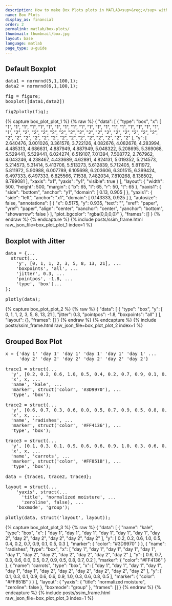 ```yaml
---
description: How to make Box Plots plots in MATLAB<sup>&reg;</sup> with Plotly.
name: Box Plots
display_as: financial
order: 2
permalink: matlab/box-plots/
thumbnail: thumbnail/box.jpg
layout: base
language: matlab
page_type: u-guide
---
```



## Default Boxplot


<pre class="mcode">
data1 = normrnd(5,1,100,1);
data2 = normrnd(6,1,100,1);

fig = figure;
boxplot([data1,data2])

fig2plotly(fig);
</pre>

{% capture box_plot_plot_1 %}
  {% raw %}
{ "data": [ { "type": "box", "x": [ "1", "1", "1", "1", "1", "1", "1", "1", "1", "1", "1", "1", "1", "1", "1", "1", "1", "1", "1", "1", "2", "2", "2", "2", "2", "2", "2", "2", "2", "2", "2", "2", "2", "2", "2", "2", "2", "2", "2", "2", "2", "2", "2", "2", "2", "2", "2", "2", "2", "2" ], "y": [ 2.640476, 3.001026, 3.361576, 3.722126, 4.082676, 4.082676, 4.283994, 4.485313, 4.686631, 4.887949, 4.887949, 5.048322, 5.208695, 5.369068, 5.529441, 5.529441, 6.024274, 6.519107, 7.01394, 7.508772, 2.767962, 4.043246, 4.238467, 4.433689, 4.62891, 4.824131, 5.019352, 5.214573, 5.214573, 5.31414, 5.413706, 5.513273, 5.612839, 5.712405, 5.811972, 5.811972, 5.90988, 6.007789, 6.105698, 6.203606, 6.301515, 6.399424, 6.497333, 6.497333, 6.825566, 7.1538, 7.482034, 7.810268, 8.138502, 8.789081 ], "xaxis": "x1", "yaxis": "y1", "visible": true } ], "layout": { "width": 500, "height": 500, "margin": { "b": 65, "l": 65, "r": 50, "t": 65 }, "xaxis1": { "side": "bottom", "anchor": "y1", "domain": [ 0.13, 0.905 ] }, "yaxis1": { "side": "left", "anchor": "x1", "domain": [ 0.143333, 0.925 ] }, "autosize": false, "annotations": [ { "x": 0.5175, "y": 0.935, "text": "<b></b>", "xref": "paper", "yref": "paper", "align": "center", "xanchor": "center", "yanchor": "bottom", "showarrow": false } ], "plot_bgcolor": "rgba(0,0,0,0)" }, "frames": [] }
  {% endraw %}
{% endcapture %}
{% include posts/ssim_frame.html 
  raw_json_file=box_plot_plot_1
  index=1
%}


<!--------------------- EXAMPLE BREAK ------------------------->

## Boxplot with Jitter


<pre class="mcode">
data = {...
  struct(...
    'y', [0, 1, 1, 2, 3, 5, 8, 13, 21], ...
    'boxpoints', 'all', ...
    'jitter', 0.3, ...
    'pointpos', -1.8, ...
    'type', 'box')...
};

plotly(data);
</pre>

{% capture box_plot_plot_2 %}
  {% raw %}
{ "data": [ { "type": "box", "y": [ 0, 1, 1, 2, 3, 5, 8, 13, 21 ], "jitter": 0.3, "pointpos": -1.8, "boxpoints": "all" } ], "layout": {}, "frames": [] }
  {% endraw %}
{% endcapture %}
{% include posts/ssim_frame.html 
  raw_json_file=box_plot_plot_2
  index=1
%}


<!--------------------- EXAMPLE BREAK ------------------------->

## Grouped Box Plot


<pre class="mcode">
x = {'day 1' 'day 1' 'day 1' 'day 1' 'day 1' 'day 1' ...
     'day 2' 'day 2' 'day 2' 'day 2' 'day 2' 'day 2'}

trace1 = struct(...
  'y', [0.2, 0.2, 0.6, 1.0, 0.5, 0.4, 0.2, 0.7, 0.9, 0.1, 0.5, 0.3], ...
  'x', x, ...
  'name', 'kale', ...
  'marker', struct('color', '#3D9970'), ...
  'type', 'box');

trace2 = struct(...
  'y', [0.6, 0.7, 0.3, 0.6, 0.0, 0.5, 0.7, 0.9, 0.5, 0.8, 0.7, 0.2], ...
  'x', x, ...
  'name', 'radishes', ...
  'marker', struct('color', '#FF4136'), ...
  'type', 'box');

trace3 = struct(...
  'y', [0.1, 0.3, 0.1, 0.9, 0.6, 0.6, 0.9, 1.0, 0.3, 0.6, 0.8, 0.5], ...
  'x', x, ...
  'name', 'carrots', ...
  'marker', struct('color', '#FF851B'), ...
  'type', 'box');

data = {trace1, trace2, trace3};

layout = struct(...
    'yaxis', struct(...
      'title', 'normalized moisture', ...
      'zeroline', false), ...
    'boxmode', 'group');

plotly(data, struct('layout', layout));
</pre>

{% capture box_plot_plot_3 %}
  {% raw %}
{ "data": [ { "name": "kale", "type": "box", "x": [ "day 1", "day 1", "day 1", "day 1", "day 1", "day 1", "day 2", "day 2", "day 2", "day 2", "day 2", "day 2" ], "y": [ 0.2, 0.2, 0.6, 1.0, 0.5, 0.4, 0.2, 0.7, 0.9, 0.1, 0.5, 0.3 ], "marker": { "color": "#3D9970" } }, { "name": "radishes", "type": "box", "x": [ "day 1", "day 1", "day 1", "day 1", "day 1", "day 1", "day 2", "day 2", "day 2", "day 2", "day 2", "day 2" ], "y": [ 0.6, 0.7, 0.3, 0.6, 0.0, 0.5, 0.7, 0.9, 0.5, 0.8, 0.7, 0.2 ], "marker": { "color": "#FF4136" } }, { "name": "carrots", "type": "box", "x": [ "day 1", "day 1", "day 1", "day 1", "day 1", "day 1", "day 2", "day 2", "day 2", "day 2", "day 2", "day 2" ], "y": [ 0.1, 0.3, 0.1, 0.9, 0.6, 0.6, 0.9, 1.0, 0.3, 0.6, 0.8, 0.5 ], "marker": { "color": "#FF851B" } } ], "layout": { "yaxis": { "title": "normalized moisture", "zeroline": false }, "boxmode": "group" }, "frames": [] }
  {% endraw %}
{% endcapture %}
{% include posts/ssim_frame.html 
  raw_json_file=box_plot_plot_3
  index=1
%}


<!--------------------- EXAMPLE BREAK ------------------------->